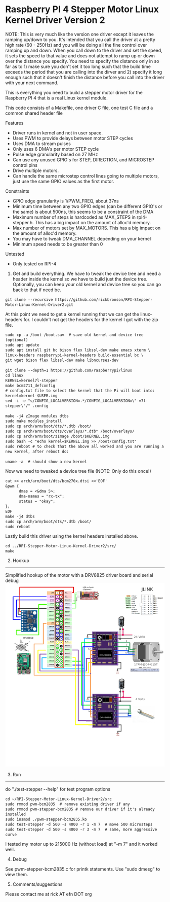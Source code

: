   Raspberry PI 4 Stepper Motor Linux Kernel Driver Version 2
==========================================

NOTE: This is very much like the version one driver except it leaves the ramping up/down to you.  It's intended that you call the driver at a pretty high rate (60 - 250Hz) and you will be doing all the fine control over ramping up and down.  When you call down to the driver and set the speed, it sets the speed to that value and does not attempt to ramp up or down over the distance you specify.  You need to specify the distance only in so far as to 1) make sure you don't set it too long such that the build time exceeds the period that you are calling into the dirver and 2) specify it long enough such that it doesn't finish the distance before you call into the driver with your next command.

This is everything you need to build a stepper motor driver for the Raspberry PI 4 that is a real Linux kernel module.

This code consists of a Makefile, one driver C file, one test C file and a common shared header file

Features

- Driver runs in kernel and not in user space.
- Uses PWM to provide delays between motor STEP cycles
- Uses DMA to stream pulses
- Only uses 6 DMA's per motor STEP cycle
- Pulse edge granularity based on 27 MHz
- Can use any unused GPIO's for STEP, DIRECTION, and MICROSTEP control pins
- Drive multiple motors.
- Can handle the same microstep control lines going to multiple motors, just use the same GPIO values as the first motor.

Constraints

- GPIO edge granularity is 1/PWM_FREQ, about 37ns
- Minimum time between any two GPIO edges (can be different GPIO's or the same) is about 500ns, this seems to be a constraint of the DMA
- Maximum number of steps is hardcoded as MAX_STEPS in rpi4-stepper.h.  This has a big impact on the amount of alloc'd memory.
- Max number of motors set by MAX_MOTORS.  This has a big impact on the amount of alloc'd memory.
- You may have to tweak DMA_CHANNEL depending on your kernel
- Minimum speed needs to be greater than 0

Untested
- Only tested on RPI-4

1. Get and build everything. We have to tweak the device tree and need a header inside the kernel so we have to build just the device tree.  Optionally, you can keep your old kernel and device tree so you can go back to that if need be.

```
git clone --recursive https://github.com/rickbronson/RPI-Stepper-Motor-Linux-Kernel-Driver2.git
```

  At this point we need to get a kernel running that we can get the linux-headers for.  I couldn't not get the headers for the kernel I got with the zip file.

```
sudo cp -a /boot /boot.sav  # save old kernel and device tree (optional)
sudo apt update
sudo apt install git bc bison flex libssl-dev make emacs xterm \
linux-headers raspberrypi-kernel-headers build-essential bc \
git wget bison flex libssl-dev make libncurses-dev

git clone --depth=1 https://github.com/raspberrypi/linux
cd linux
KERNEL=kernel7l-stepper
make bcm2711_defconfig
# config.txt file to select the kernel that the Pi will boot into: kernel=kernel-$USER.img
sed -i -e "s/CONFIG_LOCALVERSION=.*/CONFIG_LOCALVERSION=\"-v7l-stepper\"/" .config

make -j4 zImage modules dtbs
sudo make modules_install
sudo cp arch/arm/boot/dts/*.dtb /boot/
sudo cp arch/arm/boot/dts/overlays/*.dtb* /boot/overlays/
sudo cp arch/arm/boot/zImage /boot/$KERNEL.img
sudo bash -c "echo kernel=$KERNEL.img >> /boot/config.txt"
sudo reboot # to check that the above all worked and you are running a new kernel, after reboot do:

uname -a  # should show a new kernel

```

  Now we need to tweaked a device tree file (NOTE: Only do this once!)

```
cat >> arch/arm/boot/dts/bcm270x.dtsi <<'EOF'
&pwm {
      dmas = <&dma 5>;
      dma-names = "rx-tx";
      status = "okay";
};
EOF
make -j4 dtbs
sudo cp arch/arm/boot/dts/*.dtb /boot/
sudo reboot
```

  Lastly build this driver using the kernel headers installed above.

```
cd ../RPI-Stepper-Motor-Linux-Kernel-Driver2/src/
make
```

2. Hookup
--------------

Simplified hookup of the motor with a DRV8825 driver board and serial debug
![Motor hookup](https://github.com/rickbronson/RPI-Stepper-Motor-Linux-Kernel-Driver2/blob/master/docs/hardware/schematic12.png "Motor hookup")

3. Run
--------------

  do "./test-stepper --help" for test program options

```
cd ~/RPI-Stepper-Motor-Linux-Kernel-Driver2/src
sudo rmmod pwm-bcm2835  # remove existing driver if any
sudo rmmod pwm-stepper-bcm2835 # remove our driver if it's already installed
sudo insmod ./pwm-stepper-bcm2835.ko
sudo test-stepper -d 500 -s 4000 -r 1 -m 7  # move 500 microsteps
sudo test-stepper -d 500 -s 4000 -r 3 -m 7  # same, more aggressive curve
```

  I tested my motor up to 215000 Hz (without load) at "-m 7" and it worked well.

4. Debug

  See pwm-stepper-bcm2835.c for printk statements.  Use "sudo dmesg" to view them.

5. Comments/suggestions

  Please contact me at rick AT efn DOT org
